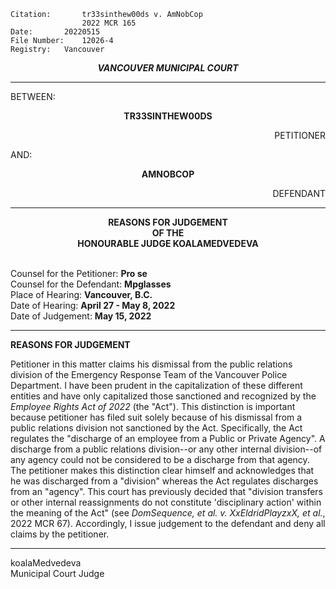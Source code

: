	Citation:       tr33sinthew00ds v. AmNobCop
                	2022 MCR 165
	Date:		20220515
	File Number:	12026-4
	Registry:	Vancouver

<p align="center"><b><i>
				VANCOUVER MUNICIPAL COURT
</b></i>

---

BETWEEN:
<p align="center"><b>		TR33SINTHEW00DS			</b>
<p align="right">		PETITIONER
<p>				AND:
<p align="center"><b>		AMNOBCOP			</b>
<p align="right">		DEFENDANT

---
	
<p align="center"><b>		
				REASONS FOR JUDGEMENT
<br>				OF THE
<br>				HONOURABLE JUDGE KOALAMEDVEDEVA

</b>

<br>				Counsel for the Petitioner: **Pro se**
<br>				Counsel for the Defendant: **Mpglasses**
<br>				Place of Hearing: **Vancouver, B.C.**
<br>				Date of Hearing: **April 27 - May 8, 2022**
<br>				Date of Judgement: **May 15, 2022**

---

**REASONS FOR JUDGEMENT**
	
  Petitioner in this matter claims his dismissal from the public relations division of the Emergency Response Team of the Vancouver Police Department. I have been prudent in the capitalization of these different entities and have only capitalized those sanctioned and recognized by the *Employee Rights Act of 2022* (the "Act"). This distinction is important because petitioner has filed suit solely because of his dismissal from a public relations division not sanctioned by the Act. Specifically, the Act regulates the "discharge of an employee from a Public or Private Agency". A discharge from a public relations division--or any other internal division--of any agency could not be considered to be a discharge from that agency. The petitioner makes this distinction clear himself and acknowledges that he was discharged from a "division" whereas the Act regulates discharges from an "agency". This court has previously decided that "division transfers or other internal reassignments do not constitute 'disciplinary action' within the meaning of the Act" (see *DomSequence, et al. v. XxEldridPlayzxX, et al.*, 2022 MCR 67). Accordingly, I issue judgement to the defendant and deny all claims by the petitioner.
		
---

koalaMedvedeva <br>	
Municipal Court Judge
